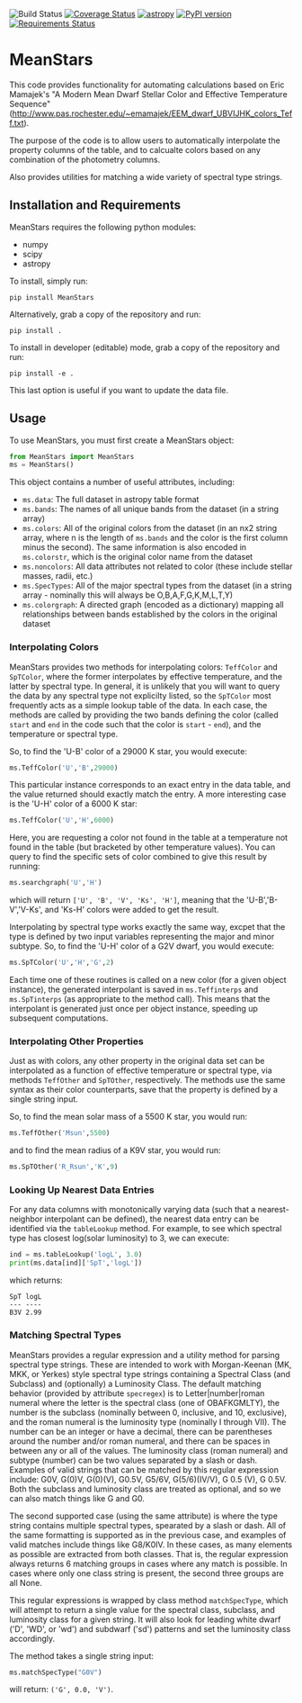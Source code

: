 ![Build Status](https://github.com/dsavransky/MeanStars/actions/workflows/ci.yml/badge.svg)
[![Coverage Status](https://coveralls.io/repos/github/dsavransky/MeanStars/badge.svg?branch=main)](https://coveralls.io/github/dsavransky/MeanStars?branch=main)
[![astropy](http://img.shields.io/badge/powered%20by-AstroPy-orange.svg?style=flat)](http://www.astropy.org/)
[![PyPI version](https://badge.fury.io/py/MeanStars.svg)](https://badge.fury.io/py/MeanStars)
[![Requirements Status](https://requires.io/github/dsavransky/MeanStars/requirements.svg?branch=main)](https://requires.io/github/dsavransky/MeanStars/requirements/?branch=main)

# MeanStars

This code provides functionality for automating calculations based on Eric Mamajek's "A Modern Mean Dwarf Stellar Color and Effective Temperature Sequence" (http://www.pas.rochester.edu/~emamajek/EEM_dwarf_UBVIJHK_colors_Teff.txt).

The purpose of the code is to allow users to automatically interpolate the property columns of the table, and to calcualte colors based on any combination of the photometry columns.

Also provides utilities for matching a wide variety of spectral type strings.

## Installation and Requirements
MeanStars requires the following python modules:
* numpy
* scipy
* astropy

To install, simply run:

    pip install MeanStars
    
Alternatively, grab a copy of the repository and run:

    pip install .
   
To install in developer (editable) mode, grab a copy of the repository and run:

    pip install -e .
    
This last option is useful if you want to update the data file.

## Usage
To use MeanStars, you must first create a MeanStars object:

```python
from MeanStars import MeanStars
ms = MeanStars()
```
This object contains a number of useful attributes, including:
* `ms.data`: The full dataset in astropy table format
* `ms.bands`: The names of all unique bands from the dataset (in a string array)
* `ms.colors`: All of the original colors from the dataset (in an nx2 string array, where n is the length of `ms.bands` and the color is the first column minus the second).  The same information is also encoded in `ms.colorstr`, which is the original color name from the dataset
* `ms.noncolors`: All data attributes not related to color (these include stellar masses, radii, etc.)
* `ms.SpecTypes`: All of the major spectral types from the dataset (in a string array - nominally this will always be O,B,A,F,G,K,M,L,T,Y)
* `ms.colorgraph`: A directed graph (encoded as a dictionary) mapping all relationships between bands established by the colors in the original dataset

### Interpolating Colors
MeanStars provides two methods for interpolating colors:  `TeffColor` and `SpTColor`, where the former interpolates by effective temperature, and the latter by spectral type.  In general, it is unlikely that you will want to query the data by any spectral type not explicilty listed, so the `SpTColor` most frequently acts as a simple lookup table of the data.  In each case, the methods are called by providing the two bands defining the color (called `start` and `end` in the code such that the color is `start` - `end`), and the temperature or spectral type.

So, to find the 'U-B' color of a 29000 K star, you would execute:

```python
ms.TeffColor('U','B',29000)
```
This particular instance corresponds to an exact entry in the data table, and the value returned should exactly match the entry.  A more interesting case is the 'U-H' color of a 6000 K star:
```python
ms.TeffColor('U','H',6000)
```
Here, you are requesting a color not found in the table at a temperature not found in the table (but bracketed by other temperature values). You can query to find the specific sets of color combined to give this result by running:
```python
ms.searchgraph('U','H')
```
which will return `['U', 'B', 'V', 'Ks', 'H']`, meaning that the 'U-B','B-V','V-Ks', and 'Ks-H' colors were added to get the result. 

Interpolating by spectral type works exactly the same way, excpet that the type is defined by two input variables representing the major and minor subtype.  So, to find the 'U-H' color of a G2V dwarf, you would execute:
```python
ms.SpTColor('U','H','G',2)
```

Each time one of these routines is called on a new color (for a given object instance), the generated interpolant is saved in `ms.Teffinterps` and `ms.SpTinterps` (as appropriate to the method call).  This means that the interpolant is generated just once per object instance, speeding up subsequent computations. 

### Interpolating Other Properties

Just as with colors, any other property in the original data set can be interpolated as a function of effective temperature or spectral type, via methods `TeffOther` and `SpTOther`, respectively. The methods use the same syntax as their color counterparts, save that the property is defined by a single string input.  

So, to find the mean solar mass of a 5500 K star, you would run:
```python
ms.TeffOther('Msun',5500)
```
and to find the mean radius of a K9V star, you would run:
```python
ms.SpTOther('R_Rsun','K',9)
```

### Looking Up Nearest Data Entries

For any data columns with monotonically varying data (such that a nearest-neighbor interpolant can be defined), the nearest data entry can be identified via the `tableLookup` method.  For example, to see which spectral type has closest log(solar luminosity) to 3, we can execute:
```python
ind = ms.tableLookup('logL', 3.0)
print(ms.data[ind]['SpT','logL'])
```
which returns:
```
SpT logL
--- ----
B3V 2.99
```

### Matching Spectral Types

MeanStars provides a regular expression and a utility method for parsing spectral type strings.  These are intended to work with Morgan-Keenan (MK, MKK, or Yerkes) style spectral type strings containing a Spectral Class (and Subclass) and (optionally) a Luminosity Class. The default matching behavior (provided by attribute `specregex`) is to Letter|number|roman numeral where the letter is the spectral class (one of OBAFKGMLTY), the number is the subclass (nominally between 0, inclusive, and 10, exclusive), and the roman numeral is the luminosity type (nominally I through VII). The number can be an integer or have a decimal, there can be parentheses around the number and/or roman numeral, and there can be spaces in between any or all of the values. The luminosity class (roman numeral) and subtype (number) can be two values separated by a slash or dash. Examples of valid strings that can be matched by this regular expression include: G0V, G(0)V, G(0)(V), G0.5V, G5/6V, G(5/6)(IV/V), G 0.5 (V), G 0.5V. Both the subclass and luminosity class are treated as optional, and so we can also match things like G and G0. 

The second supported case (using the same attribute) is where the type string contains multiple spectral types, spearated by a slash or dash. All of the same formatting is supported as in the previous case, and examples of valid matches include things like  G8/K0IV.  In these cases, as many elements as possible are extracted from both classes. That is, the regular expression always returns 6 matching groups in cases where any match is possible. In cases where only one class string is present, the second three groups are all None.

This regular expressions is wrapped by class method `matchSpecType`, which will attempt to return a single value for the spectral class, subclass, and luminosity class for a given string. It will also look for leading white dwarf ('D', 'WD', or 'wd') and subdwarf ('sd') patterns and set the luminosity class accordingly. 

The method takes a single string input:
```python
ms.matchSpecType("G0V")
```
will return: `('G', 0.0, 'V')`.



